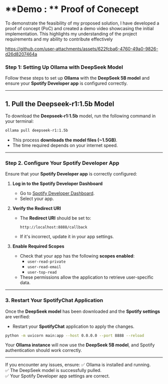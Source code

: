 # **Demo : ** Proof of Conecept
To demonstrate the feasibility of my proposed solution, I have developed a proof of concept (PoC) and created a demo video showcasing the initial implementation. This highlights my understanding of the project requirements and my ability to contribute effectively


https://github.com/user-attachments/assets/622fcba6-4760-49a0-9826-d26d8207464a


### **Step 1: Setting Up Ollama with DeepSeek Model**

Follow these steps to set up **Ollama** with the **DeepSeek 5B model** and ensure your **Spotify Developer app** is configured correctly.



---

## **1. Pull the Deepseek-r1:1.5b Model**
To download the **Deepseek-r1:1.5b** model, run the following command in your terminal:

```bash
ollama pull deepseek-r1:1.5b
```

- This process **downloads the model files (~1.5GB)**.
- The time required depends on your internet speed.

---

### **Step 2. Configure Your Spotify Developer App**
Ensure that your **Spotify Developer app** is correctly configured:

1. **Log in to the Spotify Developer Dashboard**  
   - Go to [Spotify Developer Dashboard](https://developer.spotify.com/dashboard).
   - Select your app.

2. **Verify the Redirect URI**  
   - The **Redirect URI** should be set to:  
     ```
     http://localhost:8888/callback
     ```
   - If it's incorrect, update it in your app settings.

3. **Enable Required Scopes**  
   - Check that your app has the following **scopes enabled**:  
     - `user-read-private`
     - `user-read-email`
     - `user-top-read`  
   - These permissions allow the application to retrieve user-specific data.

---

### **3. Restart Your SpotifyChat Application**
Once the **DeepSeek model** has been downloaded and the **Spotify settings** are verified:

- Restart your **SpotifyChat** application to apply the changes.

```bash
python -m uvicorn main:app --host 0.0.0.0 --port 8888 --reload
```

Your **Ollama instance** will now use the **DeepSeek 5B model**, and Spotify authentication should work correctly.

---

If you encounter any issues, ensure:
✅ Ollama is installed and running.  
✅ The DeepSeek model is successfully pulled.  
✅ Your Spotify Developer app settings are correct.

